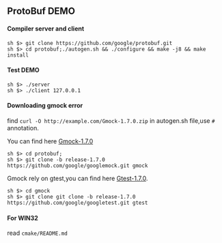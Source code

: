 ## ProtoBuf DEMO

#### Compiler server and client
```
sh $> git clone https://github.com/google/protobuf.git
sh $> cd protobuf;./autogen.sh && ./configure && make -j8 && make install
```

#### Test DEMO
```
sh $> ./server
sh $> ./client 127.0.0.1
```

#### Downloading gmock error
find `curl -O http://example.com/Gmock-1.7.0.zip` in autogen.sh file,use `#` annotation.

You can find here [Gmock-1.7.0](https://github.com/google/googlemock)
```
sh $> cd protobuf;
sh $> git clone -b release-1.7.0 https://github.com/google/googlemock.git gmock
```

Gmock rely on gtest,you can find here [Gtest-1.7.0](https://github.com/google/googletest).
```
sh $> cd gmock
sh $> git clone git clone -b release-1.7.0 https://github.com/google/googletest.git gtest
```

#### For WIN32
read `cmake/README.md`
